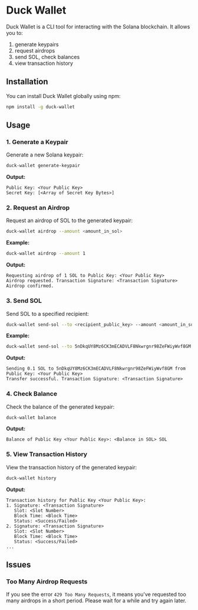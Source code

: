 # Duck Wallet

Duck Wallet is a CLI tool for interacting with the Solana blockchain.
It allows you to:

1. generate keypairs
2. request airdrops
3. send SOL, check balances
4. view transaction history

## Installation

You can install Duck Wallet globally using npm:

```bash
npm install -g duck-wallet
```

## Usage

### 1. Generate a Keypair

Generate a new Solana keypair:

```bash
duck-wallet generate-keypair
```

**Output:**

```
Public Key: <Your Public Key>
Secret Key: [<Array of Secret Key Bytes>]
```

### 2. Request an Airdrop

Request an airdrop of SOL to the generated keypair:

```bash
duck-wallet airdrop --amount <amount_in_sol>
```

**Example:**

```bash
duck-wallet airdrop --amount 1
```

**Output:**

```
Requesting airdrop of 1 SOL to Public Key: <Your Public Key>
Airdrop requested. Transaction Signature: <Transaction Signature>
Airdrop confirmed.
```

### 3. Send SOL

Send SOL to a specified recipient:

```bash
duck-wallet send-sol --to <recipient_public_key> --amount <amount_in_sol>
```

**Example:**

```bash
duck-wallet send-sol --to 5nDkqUY8Mz6CK3mECADVLF8Nkwrgnr98ZeFWiyWvf8GM --amount 0.1
```

**Output:**

```
Sending 0.1 SOL to 5nDkqUY8Mz6CK3mECADVLF8Nkwrgnr98ZeFWiyWvf8GM from Public Key: <Your Public Key>
Transfer successful. Transaction Signature: <Transaction Signature>
```

### 4. Check Balance

Check the balance of the generated keypair:

```bash
duck-wallet balance
```

**Output:**

```
Balance of Public Key <Your Public Key>: <Balance in SOL> SOL
```

### 5. View Transaction History

View the transaction history of the generated keypair:

```bash
duck-wallet history
```

**Output:**

```
Transaction history for Public Key <Your Public Key>:
1. Signature: <Transaction Signature>
   Slot: <Slot Number>
   Block Time: <Block Time>
   Status: <Success/Failed>
2. Signature: <Transaction Signature>
   Slot: <Slot Number>
   Block Time: <Block Time>
   Status: <Success/Failed>
...
```

## Issues

### Too Many Airdrop Requests

If you see the error `429 Too Many Requests`, it means you've requested too many airdrops in a short period. Please wait for a while and try again later.

